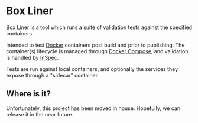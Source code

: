 # Box Liner

Box Liner is a tool which runs a suite of validation tests against the
specified containers.

Intended to test [Docker][1] containers post build and prior to publishing.
The container(s) lifecycle is managed through [Docker Compose][2], and
validation is handled by [InSpec][3].

Tests are run against local containers, and optionally the services they expose
through a "sidecar" container.

[1]: https://www.docker.com/
[2]: https://docs.docker.com/compose/
[3]: https://www.inspec.io/

## Where is it?

Unfortunately, this project has been moved in house.  Hopefully, we can release it
in the near future.

